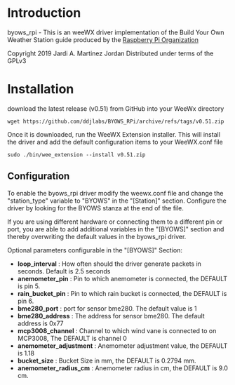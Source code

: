 # Introduction

byows_rpi - This is an weeWX driver implementation of the Build Your Own Weather
Station guide produced by the [Raspberry Pi Organization](https://projects.raspberrypi.org/en/projects/build-your-own-weather-station/)

Copyright 2019 Jardi A. Martinez Jordan
Distributed under terms of the GPLv3

# Installation

download the latest release (v0.51) from GitHub into your WeeWx directory
```
wget https://github.com/ddjlabs/BYOWS_RPi/archive/refs/tags/v0.51.zip
```

Once it is downloaded, run the WeeWX Extension installer. This will install the driver and add the default configuration items to your WeeWX.conf file

```
sudo ./bin/wee_extension --install v0.51.zip
```


## Configuration

To enable the byows_rpi driver modify the weewx.conf file and change 
the "station_type" variable to "BYOWS" in the "[Station]" section. Configure the driver by looking for the BYOWS stanza at the end of the file.


If you are using different hardware or connecting them to a different pin or port, you are able
to add additional variables in the "[BYOWS]" section and thereby overwriting the default values in
the byows_rpi driver.

Optional parameters configurable in the "[BYOWS]" Section:

* **loop_interval** : How often should the driver generate packets in seconds. Default is 2.5 seconds
* **anemometer_pin** : Pin to which anemometer is connected, the DEFAULT is pin 5.
* **rain_bucket_pin** : Pin to which rain bucket is connected, the DEFAULT is pin 6.
* **bme280_port** : port for sensor bme280. The default value is 1
* **bme280_address** : The address for sensor bme280. The default address is 0x77
* **mcp3008_channel** : Channel to which wind vane is connected to on MCP3008, The DEFAULT is channel 0
* **anemometer_adjustment** : Anemometer adjustment value, the DEFAULT is 1.18
* **bucket_size** : Bucket Size in mm, the DEFAULT is 0.2794 mm.
* **anemometer_radius_cm** : Anemometer radius in cm, the DEFAULT is 9.0 cm.    
